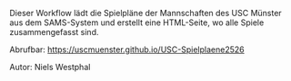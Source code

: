 Dieser Workflow lädt die Spielpläne der Mannschaften des USC Münster aus dem SAMS-System und erstellt eine HTML-Seite, wo alle Spiele zusammengefasst sind.

Abrufbar: https://uscmuenster.github.io/USC-Spielplaene2526

Autor: Niels Westphal
